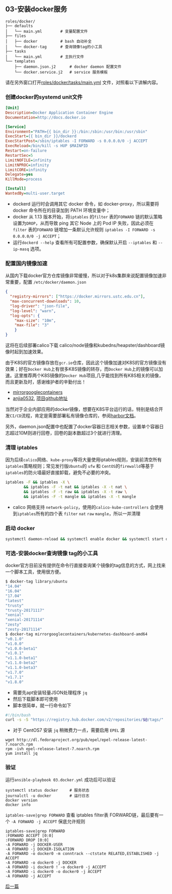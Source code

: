 ## 03-安装docker服务

```shell
roles/docker/
├── defaults
│   └── main.yml		# 变量配置文件
├── files
│   ├── docker			# bash 自动补全
│   └── docker-tag		# 查询镜像tag的小工具
├── tasks
│   └── main.yml		# 主执行文件
└── templates
    ├── daemon.json.j2		# docker daemon 配置文件
    └── docker.service.j2	# service 服务模板
```

请在另外窗口打开[roles/docker/tasks/main.yml](../../roles/docker/tasks/main.yml)
文件，对照看以下讲解内容。

### 创建docker的systemd unit文件

```ini
[Unit]
Description=Docker Application Container Engine
Documentation=http://docs.docker.io

[Service]
Environment="PATH={{ bin_dir }}:/bin:/sbin:/usr/bin:/usr/sbin"
ExecStart={{ bin_dir }}/dockerd
ExecStartPost=/sbin/iptables -I FORWARD -s 0.0.0.0/0 -j ACCEPT
ExecReload=/bin/kill -s HUP $MAINPID
Restart=on-failure
RestartSec=5
LimitNOFILE=infinity
LimitNPROC=infinity
LimitCORE=infinity
Delegate=yes
KillMode=process

[Install]
WantedBy=multi-user.target
```

+ dockerd 运行时会调用其它 docker 命令，如 docker-proxy，所以需要将 docker 命令所在的目录加到 PATH 环境变量中；
+ docker 从 1.13 版本开始，将`iptables` 的`filter` 表的`FORWARD` 链的默认策略设置为`DROP`，从而导致 ping 其它 Node 上的 Pod IP 失败，因此必须在 `filter` 表的`FORWARD` 链增加一条默认允许规则 `iptables -I FORWARD
-s 0.0.0.0/0 -j ACCEPT`；
+ 运行`dockerd --help` 查看所有可配置参数，确保默认开启 `--iptables` 和 `--ip-masq` 选项。

### 配置国内镜像加速

从国内下载docker官方仓库镜像非常缓慢，所以对于k8s集群来说配置镜像加速非常重要，配置
`/etc/docker/daemon.json`

```json
{
  "registry-mirrors": ["https://docker.mirrors.ustc.edu.cn"],
  "max-concurrent-downloads": 10,
  "log-driver": "json-file",
  "log-level": "warn",
  "log-opts": {
    "max-size": "10m",
    "max-file": "3"
    }
}
```

这将在后续部署calico下载 calico/node镜像和kubedns/heapster/dashboard镜像时起到加速效果。

由于K8S的官方镜像存放在`gcr.io`仓库，因此这个镜像加速对K8S的官方镜像没有效果；好在`Docker Hub`上有很多K8S镜像的转存，而`Docker Hub`上的镜像可以加速。这里推荐两个K8S镜像的`Docker Hub`项目,几乎能找到所有K8S相关的镜像，而且更新及时，感谢维护者的辛勤付出！

+ [mirrorgooglecontainers](https://hub.docker.com/u/mirrorgooglecontainers/)
+ [anjia0532](https://hub.docker.com/u/anjia0532/), [项目github地址](https://github.com/anjia0532/gcr.io_mirror)

当然对于企业内部应用的docker镜像，想要在K8S平台运行的话，特别是结合开发`CI/CD`流程，肯定是需要部署私有镜像仓库的，参阅[harbor文档](../guide/harbor.md)。

另外，daemon.json配置中也配置了docker容器日志相关参数，设置单个容器日志超过10M则进行回卷，回卷的副本数超过3个就进行清理。

### 清理 iptables
因为后续`calico`网络、`kube-proxy`等将大量使用iptables规则，安装前清空所有`iptables`策略规则；常见发行版`Ubuntu`的 `ufw` 和 `CentOS`的`firewalld`等基于`iptables`的防火墙最好直接卸载，避免不必要的冲突。

```bash
iptables -F && iptables -X \
        && iptables -F -t nat && iptables -X -t nat \
        && iptables -F -t raw && iptables -X -t raw \
        && iptables -F -t mangle && iptables -X -t mangle
```

+ calico 网络支持 `network-policy`，使用的`calico-kube-controllers` 会使用到`iptables`所有的四个表 `filter` `nat` `raw` `mangle`，所以一并清理

### 启动 docker

```bash
systemctl daemon-reload && systemctl enable docker && systemctl start docker
```

### 可选-安装docker查询镜像 tag的小工具
docker官方目前没有提供在命令行直接查询某个镜像的tag信息的方式，网上找来一个脚本工具，使用很方便。

```bash
$ docker-tag library/ubuntu
"14.04"
"16.04"
"17.04"
"latest"
"trusty"
"trusty-20171117"
"xenial"
"xenial-20171114"
"zesty"
"zesty-20171114"
$ docker-tag mirrorgooglecontainers/kubernetes-dashboard-amd64
"v0.1.0"
"v1.0.0"
"v1.0.0-beta1"
"v1.0.1"
"v1.1.0-beta1"
"v1.1.0-beta2"
"v1.1.0-beta3"
"v1.7.0"
"v1.7.1"
"v1.8.0"
```
+ 需要先apt安装轻量JSON处理程序 `jq`
+ 然后下载脚本即可使用
+ 脚本很简单，就一行命令如下

``` bash
#!/bin/bash
curl -s -S "https://registry.hub.docker.com/v2/repositories/$@/tags/" | jq '."results"[]["name"]' |sort
```

+ 对于 CentOS7 安装 `jq` 稍微费力一点，需要启用 `EPEL` 源

```{.python .input}
wget http://dl.fedoraproject.org/pub/epel/epel-release-latest-7.noarch.rpm
rpm -ivh epel-release-latest-7.noarch.rpm
yum install jq
```

### 验证

运行`ansible-playbook 03.docker.yml` 成功后可以验证

```{.python .input}
systemctl status docker 	# 服务状态
journalctl -u docker 		# 运行日志
docker version
docker info
```

`iptables-save|grep FORWARD` 查看 iptables filter表 FORWARD链，最后要有一个 `-A FORWARD -j
ACCEPT` 保底允许规则

```{.python .input}
iptables-save|grep FORWARD
:FORWARD ACCEPT [0:0]
:FORWARD DROP [0:0]
-A FORWARD -j DOCKER-USER
-A FORWARD -j DOCKER-ISOLATION
-A FORWARD -o docker0 -m conntrack --ctstate RELATED,ESTABLISHED -j ACCEPT
-A FORWARD -o docker0 -j DOCKER
-A FORWARD -i docker0 ! -o docker0 -j ACCEPT
-A FORWARD -i docker0 -o docker0 -j ACCEPT
-A FORWARD -j ACCEPT
```

[后一篇](04-install_kube_master.md)
